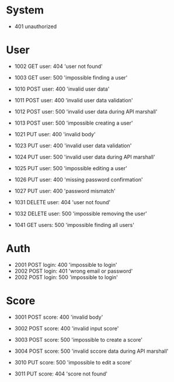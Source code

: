 System
======
- 401 unauthorized

User
====

- 1002 GET     user:  404 'user not found'
- 1003 GET     user:  500 'impossible finding a user'

- 1010 POST    user: 400 'invalid user data'
- 1011 POST    user: 400 'invalid user data validation'
- 1012 POST    user: 500 'invalid user data during API marshall'
- 1013 POST    user: 500 'impossible creating a user'

- 1021 PUT     user: 400 'invalid body'
- 1023 PUT     user: 400 'invalid user data validation'
- 1024 PUT     user: 500 'invalid user data during API marshall'
- 1025 PUT     user: 500 'impossible editing a user'
- 1026 PUT     user: 400 'missing password confirmation'
- 1027 PUT     user: 400 'password mismatch'

- 1031 DELETE  user: 404 'user not found'
- 1032 DELETE  user: 500 'impossible removing the user'

- 1041 GET     users: 500 'impossible finding all users' 

Auth
====

- 2001 POST    login: 400 'impossible to login'
- 2002 POST    login: 401 'wrong email or password'
- 2002 POST    login: 500 'impossible to login'

Score
=====

- 3001 POST    score: 400 'invalid body'
- 3002 POST    score: 400 'invalid input score'
- 3003 POST    score: 500 'impossible to create a score'
- 3004 POST    score: 500 'invalid sccore data during API marshall'

- 3010 PUT     score: 500 'impossible to edit a score'
- 3011 PUT     score: 404 'score not found'
